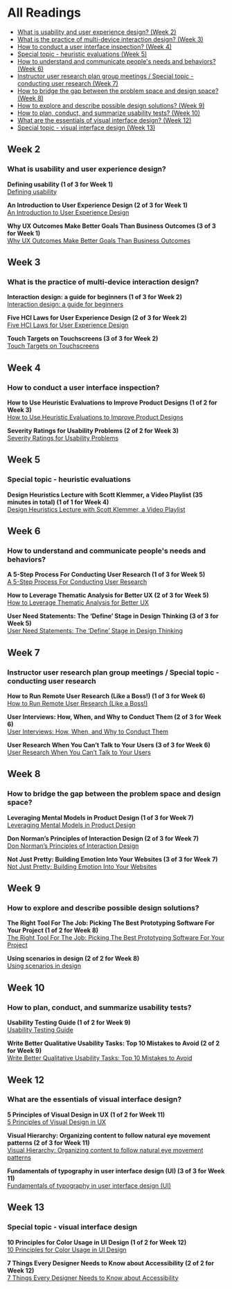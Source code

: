 # All Readings

* [What is usability and user experience design? (Week 2)](#week-2)
* [What is the practice of multi-device interaction design? (Week 3)](#week-3)
* [How to conduct a user interface inspection? (Week 4)](#week-4)
* [Special topic - heuristic evaluations (Week 5)](#week-5)
* [How to understand and communicate people's needs and behaviors? (Week 6)](#week-6)
* [Instructor user research plan group meetings / Special topic - conducting user research (Week 7)](#week-7)
* [How to bridge the gap between the problem space and design space? (Week 8)](#week-8)
* [How to explore and describe possible design solutions? (Week 9)](#week-9)
* [How to plan, conduct, and summarize usability tests? (Week 10)](#week-10)
* [What are the essentials of visual interface design? (Week 12)](#week-12)
* [Special topic - visual interface design (Week 13)](#week-13)

## Week 2
### What is usability and user experience design?
**Defining usability (1 of 3 for Week 1)**    
<a class="embedly-card" data-card-controls="0" data-card-align="left" href="https://blog.prototypr.io/defining-usability-e7bf42e8abd0">Defining usability</a>

**An Introduction to User Experience Design (2 of 3 for Week 1)**  
<a class="embedly-card" data-card-controls="0" data-card-align="left" href="https://marvelapp.com/blog/introduction-user-experience-design/">An Introduction to User Experience Design</a>

**Why UX Outcomes Make Better Goals Than Business Outcomes (3 of 3 for Week 1)**  
<a class="embedly-card" data-card-controls="0" data-card-align="left" href="https://articles.uie.com/why-ux-outcomes-make-better-goals-than-business-outcomes">Why UX Outcomes Make Better Goals Than Business Outcomes</a>

## Week 3
### What is the practice of multi-device interaction design?
**Interaction design: a guide for beginners (1 of 3 for Week 2)**  
<a class="embedly-card" data-card-controls="0" data-card-align="left" href="https://uxplanet.org/interaction-design-a-guide-for-beginners-32ff2364b53f">Interaction design: a guide for beginners</a>

**Five HCI Laws for User Experience Design (2 of 3 for Week 2)**  
<a class="embedly-card" data-card-controls="0" data-card-align="left" href="https://measuringu.com/hci-laws/">Five HCI Laws for User Experience Design</a>

**Touch Targets on Touchscreens (3 of 3 for Week 2)**  
<a class="embedly-card" data-card-controls="0" data-card-align="left" href="https://www.nngroup.com/articles/touch-target-size/">Touch Targets on Touchscreens</a>

## Week 4
### How to conduct a user interface inspection?
**How to Use Heuristic Evaluations to Improve Product Designs (1 of 2 for Week 3)**  
<a class="embedly-card" data-card-controls="0" data-card-align="left" href="https://xd.adobe.com/ideas/process/user-testing/how-to-heuristic-evaluation-analysis-ux-design/">How to Use Heuristic Evaluations to Improve Product Designs</a>

**Severity Ratings for Usability Problems (2 of 2 for Week 3)**  
<a class="embedly-card" data-card-controls="0" data-card-align="left" href="https://www.nngroup.com/articles/how-to-rate-the-severity-of-usability-problems/">Severity Ratings for Usability Problems</a>

## Week 5
### Special topic - heuristic evaluations
**Design Heuristics Lecture with Scott Klemmer, a Video Playlist (35 minutes in total) (1 of 1 for Week 4)**  
<a class="embedly-card" data-card-controls="0" data-card-align="left" href="https://www.youtube.com/watch?list=PLVtu1bDQijari7LfHOoSTdcpbWIkwZWIA&v=gSm6bOw-KcQ">Design Heuristics Lecture with Scott Klemmer, a Video Playlist</a>

## Week 6
### How to understand and communicate people's needs and behaviors?
**A 5-Step Process For Conducting User Research (1 of 3 for Week 5)**  
<a class="embedly-card" data-card-controls="0" data-card-align="left" href="https://www.smashingmagazine.com/2013/09/5-step-process-conducting-user-research/">A 5-Step Process For Conducting User Research</a>

**How to Leverage Thematic Analysis for Better UX (2 of 3 for Week 5)**  
<a class="embedly-card" data-card-controls="0" data-card-align="left" href="https://www.toptal.com/designers/ux-research/thematic-analysis-for-ux">How to Leverage Thematic Analysis for Better UX</a>

**User Need Statements: The ‘Define’ Stage in Design Thinking (3 of 3 for Week 5)**  
<a class="embedly-card" data-card-controls="0" data-card-align="left" href="https://www.nngroup.com/articles/user-need-statements/">User Need Statements: The ‘Define’ Stage in Design Thinking</a>

## Week 7
### Instructor user research plan group meetings / Special topic - conducting user research
**How to Run Remote User Research (Like a Boss!) (1 of 3 for Week 6)**  
<a class="embedly-card" data-card-controls="0" data-card-align="left" href="https://medium.com/mixed-methods/how-to-run-remote-user-research-like-a-boss-b3729954f03">How to Run Remote User Research (Like a Boss!)</a>

**User Interviews: How, When, and Why to Conduct Them (2 of 3 for Week 6)**  
<a class="embedly-card" data-card-controls="0" data-card-align="left" href="https://www.nngroup.com/articles/user-interviews/">User Interviews: How, When, and Why to Conduct Them</a>

**User Research When You Can’t Talk to Your Users (3 of 3 for Week 6)**  
<a class="embedly-card" data-card-controls="0" data-card-align="left" href="https://alistapart.com/article/user-research-when-you-cant-talk-to-your-users/">User Research When You Can’t Talk to Your Users</a>

## Week 8
### How to bridge the gap between the problem space and design space?
**Leveraging Mental Models in Product Design (1 of 3 for Week 7)**  
<a class="embedly-card" data-card-controls="0" data-card-align="left" href="https://medium.com/swlh/leveraging-mental-models-in-ux-design-21ba8fbce22d">Leveraging Mental Models in Product Design</a>

**Don Norman’s Principles of Interaction Design (2 of 3 for Week 7)**  
<a class="embedly-card" data-card-controls="0" data-card-align="left" href="https://medium.com/@sachinrekhi/don-normans-principles-of-interaction-design-51025a2c0f33">Don Norman’s Principles of Interaction Design</a>

**Not Just Pretty: Building Emotion Into Your Websites (3 of 3 for Week 7)**  
<a class="embedly-card" data-card-controls="0" data-card-align="left" href="https://www.smashingmagazine.com/2012/04/building-emotion-into-your-websites/">Not Just Pretty: Building Emotion Into Your Websites</a>

## Week 9
### How to explore and describe possible design solutions?
**The Right Tool For The Job: Picking The Best Prototyping Software For Your Project (1 of 2 for Week 8)**  
<a class="embedly-card" data-card-controls="0" data-card-align="left" href="https://uxdesign.cc/the-right-tool-for-the-job-picking-the-best-prototyping-software-for-your-project-6ddd5145d860">The Right Tool For The Job: Picking The Best Prototyping Software For Your Project</a>

**Using scenarios in design (2 of 2 for Week 8)**  
<a class="embedly-card" data-card-controls="0" data-card-align="left" href="https://fordes.de/posts/usingscenariosindesign.html">Using scenarios in design</a>

## Week 10
### How to plan, conduct, and summarize usability tests?
**Usability Testing Guide (1 of 2 for Week 9)**  
<a class="embedly-card" data-card-controls="0" data-card-align="left" href="https://boxesandarrows.com/usability-testing-guide/">Usability Testing Guide</a>

**Write Better Qualitative Usability Tasks: Top 10 Mistakes to Avoid (2 of 2 for Week 9)**  
<a class="embedly-card" data-card-controls="0" data-card-align="left" href="https://www.nngroup.com/articles/better-usability-tasks/">Write Better Qualitative Usability Tasks: Top 10 Mistakes to Avoid</a>

## Week 12
### What are the essentials of visual interface design?
**5 Principles of Visual Design in UX (1 of 2 for Week 11)**  
<a class="embedly-card" data-card-controls="0" data-card-align="left" href="https://www.nngroup.com/articles/principles-visual-design/">5 Principles of Visual Design in UX</a>

**Visual Hierarchy: Organizing content to follow natural eye movement patterns (2 of 3 for Week 11)**  
<a class="embedly-card" data-card-controls="0" data-card-align="left" href="https://www.interaction-design.org/literature/article/visual-hierarchy-organizing-content-to-follow-natural-eye-movement-patterns">Visual Hierarchy: Organizing content to follow natural eye movement patterns</a>

**Fundamentals of typography in user interface design (UI) (3 of 3 for Week 11)**  
<a class="embedly-card" data-card-controls="0" data-card-align="left" href="https://uxdesign.cc/fundamentals-of-typography-in-user-interface-design-ui-67cdd13bfa24">Fundamentals of typography in user interface design (UI)</a>

## Week 13
### Special topic - visual interface design
**10 Principles for Color Usage in UI Design (1 of 2 for Week 12)**  
<a class="embedly-card" data-card-controls="0" data-card-align="left" href="https://uxdesign.cc/10-principles-for-color-usage-in-ui-design-65174b213004">10 Principles for Color Usage in UI Design</a>

**7 Things Every Designer Needs to Know about Accessibility (2 of 2 for Week 12)**  
<a class="embedly-card" data-card-controls="0" data-card-align="left" href="https://medium.com/salesforce-ux/7-things-every-designer-needs-to-know-about-accessibility-64f105f0881b">7 Things Every Designer Needs to Know about Accessibility</a>

<!-- Script load moved from index.html page to here in order to improve rendering performance -->
<script src="//cdn.embedly.com/widgets/platform.js" charset="UTF-8"></script>
